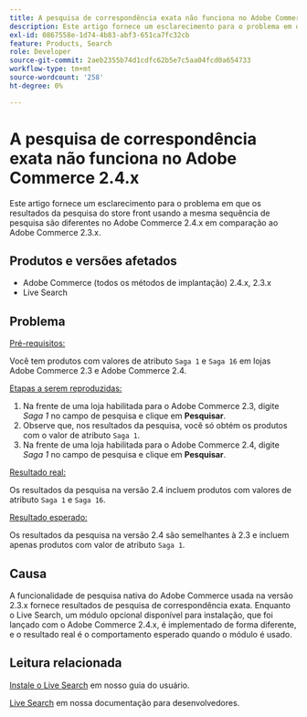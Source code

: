 ```yaml
---
title: A pesquisa de correspondência exata não funciona no Adobe Commerce 2.4.x
description: Este artigo fornece um esclarecimento para o problema em que os resultados da pesquisa do store front usando a mesma sequência de pesquisa são diferentes no Adobe Commerce 2.4.x em comparação ao Adobe Commerce 2.3.x.
exl-id: 0867558e-1d74-4b83-abf3-651ca7fc32cb
feature: Products, Search
role: Developer
source-git-commit: 2aeb2355b74d1cdfc62b5e7c5aa04fcd0a654733
workflow-type: tm+mt
source-wordcount: '258'
ht-degree: 0%

---
```


# A pesquisa de correspondência exata não funciona no Adobe Commerce 2.4.x

Este artigo fornece um esclarecimento para o problema em que os resultados da pesquisa do store front usando a mesma sequência de pesquisa são diferentes no Adobe Commerce 2.4.x em comparação ao Adobe Commerce 2.3.x.

## Produtos e versões afetados

- Adobe Commerce (todos os métodos de implantação) 2.4.x, 2.3.x
- Live Search

## Problema

<u>Pré-requisitos:</u>

Você tem produtos com valores de atributo `Saga 1` e `Saga 16` em lojas Adobe Commerce 2.3 e Adobe Commerce 2.4.

<u>Etapas a serem reproduzidas:</u>

1. Na frente de uma loja habilitada para o Adobe Commerce 2.3, digite *Saga 1* no campo de pesquisa e clique em **Pesquisar**.
1. Observe que, nos resultados da pesquisa, você só obtém os produtos com o valor de atributo `Saga 1`.
1. Na frente de uma loja habilitada para o Adobe Commerce 2.4, digite *Saga 1* no campo de pesquisa e clique em **Pesquisar**.

<u>Resultado real:</u>

Os resultados da pesquisa na versão 2.4 incluem produtos com valores de atributo `Saga 1` e `Saga 16`.

<u>Resultado esperado:</u>

Os resultados da pesquisa na versão 2.4 são semelhantes à 2.3 e incluem apenas produtos com valor de atributo `Saga 1`.

## Causa

A funcionalidade de pesquisa nativa do Adobe Commerce usada na versão 2.3.x fornece resultados de pesquisa de correspondência exata. Enquanto o Live Search, um módulo opcional disponível para instalação, que foi lançado com o Adobe Commerce 2.4.x, é implementado de forma diferente, e o resultado real é o comportamento esperado quando o módulo é usado.

## Leitura relacionada

[Instale o Live Search](https://experienceleague.adobe.com/docs/commerce-merchant-services/live-search/onboard/install.html?lang=pt-BR) em nosso guia do usuário.

[Live Search](https://experienceleague.adobe.com/pt-br/docs/commerce-merchant-services/live-search/overview) em nossa documentação para desenvolvedores.
